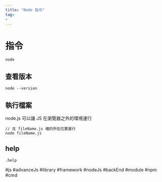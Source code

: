 ```yaml
---
title: "Node 指令"
tag: 
- 
---
```

# 指令

```shell
node
```
## 查看版本
```shell
node --version
```
## 執行檔案
node.js 可以讓 JS 在瀏覽器之外的環境運行
```shell
// 在 fileName.js 檔的所在位置運行
node fileName.js
```

## help
```shell
.help
```

#js #advanceJs #library #framework #nodeJs #backEnd #module #npm #cmd 